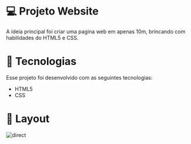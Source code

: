 # 💻 Projeto Website

A ideia principal foi criar uma pagina web em apenas 10m, brincando com habilidades do HTML5 e CSS. 

# 🚀 Tecnologias

Esse projeto foi desenvolvido com as seguintes tecnologias:

- HTML5
- CSS

# 🔖 Layout

![direct](https://user-images.githubusercontent.com/76889223/104497816-ac1fad80-55b9-11eb-8535-4ad911c4240c.png)
